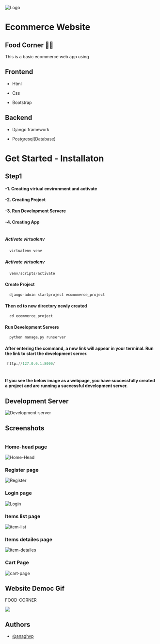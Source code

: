 
![Logo](https://github.com/an9gh/project_E-commerce--foodweb/blob/master/screenshot/logo.jpg?raw=true)


# Ecommerce Website 
## Food Corner 🍕🍝



This is a basic ecommerce web app using




## Frontend

- Html

- Css

- Bootstrap

## Backend

- Django framework

- Postgresql(Database)





# Get Started - Installaton

## Step1 
#### -1. Creating virtual environment and activate
#### -2. Creating Project
#### -3. Run Development Servere
#### -4. Creating App

###
#
##### Activate virtualenv
```python
  virtualenv venv
```
##### Activate virtualenv
```python
  venv/scripts/activate
```
#### Create Project
```python
  django-admin startproject ecommmerce_project
```
#### Then cd to new directory newly created
```python
  cd ecommerce_project
```
#### Run Development Servere
```python
  python manage.py runserver
```
#### After entering the command, a new link will appear in your terminal. Run the link to start the development server.
```python
 http://127.0.0.1:8000/
```
#
#### If you see the below image as a webpage, you have successfully created a project and are running a successful development server.
## Development Server
![Development-server](https://github.com/an9gh/project_E-commerce--foodweb/blob/master/screenshot/django-deve-server.png?raw=true)
## Screenshots
#
### Home-head page
![Home-Head](https://github.com/an9gh/project_E-commerce--foodweb/blob/master/screenshot/Page-head-index.jpg?raw=true)

### Register page
![Register](https://github.com/an9gh/project_E-commerce--foodweb/blob/master/screenshot/register-page.jpg?raw=true)


### Login page
![Login](https://github.com/an9gh/project_E-commerce--foodweb/blob/master/screenshot/login-page.jpg?raw=true)


### Items list page
![item-list](https://github.com/an9gh/project_E-commerce--foodweb/blob/master/screenshot/item-list-index.jpg?raw=true)

### Items detailes page
![item-detailes](https://github.com/an9gh/project_E-commerce--foodweb/blob/master/screenshot/item-detailes-page.jpg?raw=true)

### Cart Page
![cart-page](https://github.com/an9gh/project_E-commerce--foodweb/blob/master/screenshot/item-cart-page.jpg?raw=true)

## Website Democ Gif

FOOD-CORNER 

![](https://github.com/an9gh/project_E-commerce--foodweb/blob/master/screenshot/demo-food.gif?raw=true)
## Authors

- [@anaghvp](https://github.com/an9gh)

